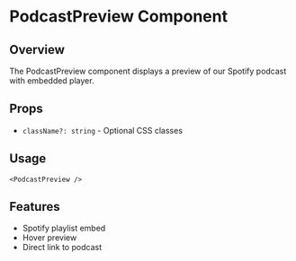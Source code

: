 # PodcastPreview Component

## Overview
The PodcastPreview component displays a preview of our Spotify podcast with embedded player.

## Props
- `className?: string` - Optional CSS classes

## Usage
```tsx
<PodcastPreview />
```

## Features
- Spotify playlist embed
- Hover preview
- Direct link to podcast 